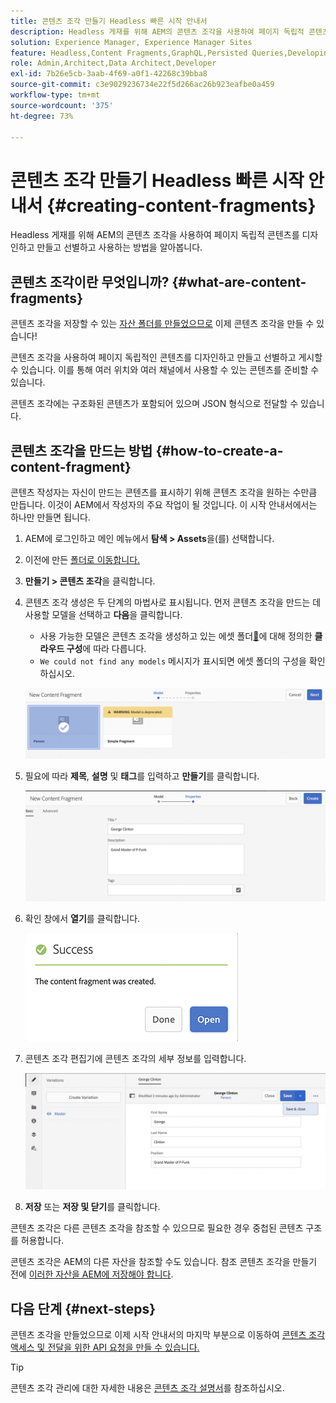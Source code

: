 ```yaml
---
title: 콘텐츠 조각 만들기 Headless 빠른 시작 안내서
description: Headless 게재를 위해 AEM의 콘텐츠 조각을 사용하여 페이지 독립적 콘텐츠를 디자인하고 만들고 선별하고 사용하는 방법을 알아봅니다.
solution: Experience Manager, Experience Manager Sites
feature: Headless,Content Fragments,GraphQL,Persisted Queries,Developing
role: Admin,Architect,Data Architect,Developer
exl-id: 7b26e5cb-3aab-4f69-a0f1-42268c39bba8
source-git-commit: c3e9029236734e22f5d266ac26b923eafbe0a459
workflow-type: tm+mt
source-wordcount: '375'
ht-degree: 73%

---
```


# 콘텐츠 조각 만들기 Headless 빠른 시작 안내서 {#creating-content-fragments}

Headless 게재를 위해 AEM의 콘텐츠 조각을 사용하여 페이지 독립적 콘텐츠를 디자인하고 만들고 선별하고 사용하는 방법을 알아봅니다.

## 콘텐츠 조각이란 무엇입니까? {#what-are-content-fragments}

콘텐츠 조각을 저장할 수 있는 [자산 폴더를 만들었으므로](create-assets-folder.md) 이제 콘텐츠 조각을 만들 수 있습니다!

콘텐츠 조각을 사용하여 페이지 독립적인 콘텐츠를 디자인하고 만들고 선별하고 게시할 수 있습니다. 이를 통해 여러 위치와 여러 채널에서 사용할 수 있는 콘텐츠를 준비할 수 있습니다.

콘텐츠 조각에는 구조화된 콘텐츠가 포함되어 있으며 JSON 형식으로 전달할 수 있습니다.

## 콘텐츠 조각을 만드는 방법 {#how-to-create-a-content-fragment}

콘텐츠 작성자는 자신이 만드는 콘텐츠를 표시하기 위해 콘텐츠 조각을 원하는 수만큼 만듭니다. 이것이 AEM에서 작성자의 주요 작업이 될 것입니다. 이 시작 안내서에서는 하나만 만들면 됩니다.

1. AEM에 로그인하고 메인 메뉴에서 **탐색 > Assets**&#x200B;을(를) 선택합니다.
1. 이전에 만든 [폴더로 이동합니다.](create-assets-folder.md)
1. **만들기 > 콘텐츠 조각**&#x200B;을 클릭합니다.
1. 콘텐츠 조각 생성은 두 단계의 마법사로 표시됩니다. 먼저 콘텐츠 조각을 만드는 데 사용할 모델을 선택하고 **다음**&#x200B;을 클릭합니다.
   * 사용 가능한 모델은 콘텐츠 조각을 생성하고 있는 에셋 폴더[&#128279;](create-assets-folder.md)에 대해 정의한 **클라우드 구성**&#x200B;에 따라 다릅니다.
   * `We could not find any models` 메시지가 표시되면 에셋 폴더의 구성을 확인하십시오.

   ![콘텐츠 조각 모델 선택](assets/content-fragment-model-select.png)
1. 필요에 따라 **제목**, **설명** 및 **태그**&#x200B;를 입력하고 **만들기**&#x200B;를 클릭합니다.

   ![콘텐츠 조각 만들기](assets/content-fragment-create.png)
1. 확인 창에서 **열기**&#x200B;를 클릭합니다.

   ![콘텐츠 조각 생성 확인](assets/content-fragment-confirmation.png)
1. 콘텐츠 조각 편집기에 콘텐츠 조각의 세부 정보를 입력합니다.

   ![콘텐츠 조각 편집기](assets/content-fragment-edit.png)
1. **저장** 또는 **저장 및 닫기**&#x200B;를 클릭합니다.

콘텐츠 조각은 다른 콘텐츠 조각을 참조할 수 있으므로 필요한 경우 중첩된 콘텐츠 구조를 허용합니다.

콘텐츠 조각은 AEM의 다른 자산을 참조할 수도 있습니다. 참조 콘텐츠 조각을 만들기 전에 [이러한 자산을 AEM에 저장해야 합니다](/help/assets/manage-assets.md).

## 다음 단계 {#next-steps}

콘텐츠 조각을 만들었으므로 이제 시작 안내서의 마지막 부분으로 이동하여 [콘텐츠 조각 액세스 및 전달을 위한 API 요청을 만들 수 있습니다.](create-api-request.md)

>[!TIP]
>
>콘텐츠 조각 관리에 대한 자세한 내용은 [콘텐츠 조각 설명서](/help/assets/content-fragments/content-fragments.md)를 참조하십시오.
